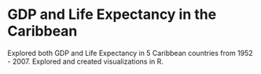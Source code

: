 # GDP and Life Expectancy in the Caribbean
 Explored both GDP and Life Expectancy in 5 Caribbean countries from 1952 - 2007. Explored and created visualizations in R.
